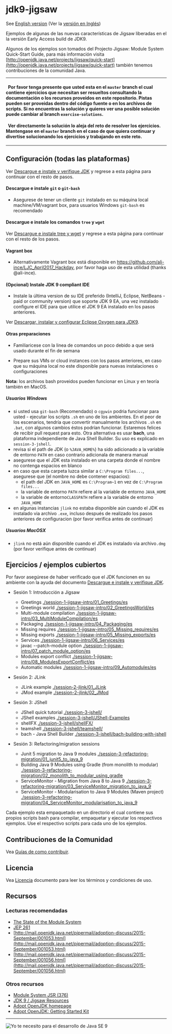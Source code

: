 # jdk9-jigsaw

See [English version](../README.md) (Ver la [versión en Inglés](../README.md))

Ejemplos de algunas de las nuevas características de Jigsaw liberadas en el la versión Early Access build de JDK9.

Algunos de los ejemplos son tomados del Projecto Jigsaw: Module System Quick-Start Guide, para más información visita [http://openjdk.java.net/projects/jigsaw/quick-start](http://openjdk.java.net/projects/jigsaw/quick-start) también tenemos contribuciones de la comunidad Java.

___


####   Por favor  tenga presente que usted esta en el `master` branch el cual contiene ejercicios que necesitan ser resueltos consultando la documentación o los recursos proveidos en este repositorio. Pistas pueden ser proveidas dentro del código fuente o en los archivos de scripts. Si no encuentras la solución y quieres ver una posible solución puede cambiar al branch `exercise-solutions`. 

####   Ver directamente la solución lo aleja del reto de resolver los ejercicios. Mantengase en el `master` branch en el caso de que quiera continuar y divertise solucionando los  ejercicios y trabajando en este reto.

___

## Configuración (todas las plataformas)

Ver [Descargue e instale y verifique JDK](setupAndVerifyJDK.md) y regrese a esta página para continuar con el resto de pasos.
         
#### Descargue e instale `git` o `git-bash`

- Asegurese de tener un cliente `git` instalado en su máquina local machine/VM/vagrant box, para usuarios Windows `git-bash` es recomendado 

#### Descargue e instale los comandos `tree` y `wget`

Ver [Descargue e instale tree y wget](setupTreeAndWget.md) y regrese a esta página para continuar con el resto de los pasos.

#### Vagrant box

- Alternativamente Vagrant box está disponible en https://github.com/ali-ince/LJC_April2017_Hackday, por favor haga uso de esta utilidad (thanks @ali-ince).

#### (Opcional) Instale JDK 9 compliant IDE

- Instale la última version de su IDE preferido (IntelliJ, Eclipse, NetBeans - paid or community version) que soporte JDK 9 EA, una vez instalado configure el IDE para que utilice el JDK 9 EA instalado en los pasos anteriores.

Ver [Descargar, instalar y configurar Eclipse Oxygen para JDK9](../setupEclipseOxygen.md).

#### Otras preparaciones

- Familiaricese con la linea de comandos un poco debido a que será usado durante el fin de semana

- Prepare sus VMs or cloud instances con los pasos anteriores, en caso que su máquina local no este disponible para nuevas instalaciones o configuraciones 

**Nota:** los archivos bash proveidos pueden funcionar en Linux y en teoría también en MacOS.

##### Usuarios Windows

 - si usted usa `git-bash` (Recomendado) o `cgywin` podria funcionar para usted - ejecutar los scripts `.sh` en uno de los ambientes. En el peor de los escenarios, tendría que convertir manualmente los archivos `.sh` en `.bat`, con algunos cambios éstos podrían funcionar. Estaremos felices de recibir pull request para esto. Otra alternativa es usar **bach**, una plataforma independiente de Java Shell Builder. Su uso es explicado en `session-3-jshell`.
 - revisa si el path de JDK (o `%JAVA_HOME%`) ha sido adicionado a la variable de entorno `PATH` en caso contrario adicionala de manera manual
 - asegurese que el JDK esta instalado en una carpeta donde el nombre no contenga espacios en blanco
 - en caso que esta carpeta luzca similar a `C:\Program files...`, asegurese que (el nombre no debe contener espacios):
    - el path del JDK en `JAVA_HOME` es `C:\Program~1` en vez de `C:\Program files...`
    - la variable de entorno `PATH` refiere al la variable de entorno `JAVA_HOME`
    - la variable de entorno`CLASSPATH` refiere a la variable de entorno `JAVA_HOME`
 - en algunas instancias `jlink` no estaba disponible aún cuando el JDK es instalado via archivo `.exe`, incluso después de realizado los pasos anteriores de configuracion (por favor verifica antes de continuar)

##### Usuarios MacOSX
 - `jlink` no está aún disponible cuando el JDK es instalado via archivo`.dmg` (por favor verifique antes de continuar)

## Ejercicios / ejemplos cubiertos

Por favor asegúrese de haber verificado que el JDK funcionen en su ambiente con la ayuda del documento [Descargue e instale y verifique JDK](setupAndVerifyJDK.md). 

- Sesión 1: Introducción a Jigsaw
   - Greetings [./session-1-jigsaw-intro/01_Greetings/es](.././session-1-jigsaw-intro/01_Greetings/es)
   - Greetings world [./session-1-jigsaw-intro/02_GreetingsWorld/es](.././session-1-jigsaw-intro/02_GreetingsWorld/es)
   - Multi-module compilation [./session-1-jigsaw-intro/03_MultiModuleCompilation/es](.././session-1-jigsaw-intro/03_MultiModuleCompilation/es)
   - Packaging [./session-1-jigsaw-intro/04_Packaging/es](.././session-1-jigsaw-intro/04_Packaging/es)
   - Missing requires [./session-1-jigsaw-intro/05_Missing_requires/es](.././session-1-jigsaw-intro/05_Missing_requires/es)
   - Missing exports [./session-1-jigsaw-intro/05_Missing_exports/es](.././session-1-jigsaw-intro/05_Missing_exports/es)
   - Services [./session-1-jigsaw-intro/06_Services/es](.././session-1-jigsaw-intro/06_Services/es)
   - javac --patch-module option [./session-1-jigsaw-intro/07_patch_module_option/es](../session-1-jigsaw-intro/07_patch_module_option/es)
   - Modules export conflict [./session-1-jigsaw-intro/08_ModulesExportConflict/es](../session-1-jigsaw-intro/08_ModulesExportConflict/es)
   - Automatic modules [./session-1-jigsaw-intro/09_Automodules/es](../session-1-jigsaw-intro/09_Automodules/es)

- Sesión 2: JLink
   - JLink example [./session-2-jlink/01_JLink](../session-2-jlink/01_JLink)
   - JMod example [./session-2-jlink/02_JMod](../session-2-jlink/02_JMod) 

- Sesión 3: JShell
   - JShell quick tutorial [./session-3-jshell/](.././session-3-jshell/)
   - JShell examples [./session-3-jshell/JShell-Examples](.././session-3-jshell/JShell-Examples)
   - shellFX [./session-3-jshell/shellFX/](.././session-3-jshell/shellFX/)
   - teamshell [./session-3-jshell/teamshell/](.././session-3-jshell/teamshell/)
   - bach - Java Shell Builder [./session-3-jshell/bach-building-with-jshell](.././session-3-jshell/bach-building-with-jshell)
   
- Sesión 3: Refactoring/migration sessions
   - Junit 5 migration to Java 9 modules [./session-3-refactoring-migration/01_junit5_to_java_9](../session-3-refactoring-migration/01_junit5_to_java_9)
   - Building Java 9 Modules using Gradle (from monolith to modular) [./session-3-refactoring-migration/02_monolith_to_modular_using_gradle](../session-3-refactoring-migration/02_monolith_to_modular_using_gradle)
   - ServiceMonitor - Migration from Java 8 to Java 9 [./session-3-refactoring-migration/03_ServiceMonitor_migration_to_java_9](../session-3-refactoring-migration/03_ServiceMonitor_migration_to_java_9)
   - ServiceMonitor - Modularisation to Java 9 Modules (Maven project) [./session-3-refactoring-migration/04_ServiceMonitor_modularisation_to_java_9](../session-3-refactoring-migration/04_ServiceMonitor_modularisation_to_java_9)
        
Cada ejemplo esta empaquetado en un directorio el cual contiene sus propios scripts bash para compilar, empaquetar y ejecutar los respectivos ejemplos. Use el respectivo scripts para cada uno de los ejemplos.

## Contribuciones de la Comunidad

Vea [Guías de como contribuir](../CONTRIBUTING.md).

## Licencia

Vea [Licencia](../LICENSE) documento para leer los términos y condiciones de uso.

## Recursos

### Lecturas recomendadas
- [The State of the Module System](http://openjdk.java.net/projects/jigsaw/spec/sotms/)
- [JEP 261](http://openjdk.java.net/jeps/261)
- [http://mail.openjdk.java.net/pipermail/adoption-discuss/2015-September/001053.html](http://mail.openjdk.java.net/pipermail/adoption-discuss/2015-September/001053.html) <br/>
- [http://mail.openjdk.java.net/pipermail/adoption-discuss/2015-September/001056.html](http://mail.openjdk.java.net/pipermail/adoption-discuss/2015-September/001056.html)

### Otros recursos
- [Module System JSR (376)](https://www.jcp.org/en/jsr/detail?id=376)
- [JDK 9 / Jigsaw Resources](./Java-9-Resources.md)
- [Adopt OpenJDK homepage](https://adoptopenjdk.java.net/)
- [Adopt OpenJDK: Getting Started Kit](http://bit.ly/1NUkPWw)

---

![Yo te necesito para el desarrollo de Java SE 9](../I-need-you-for-Java-SE-9-development.png "Yo te necesito para el desarrollo de Java SE 9")

